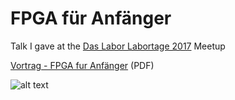 # FPGA für Anfänger

Talk I gave at the [Das Labor Labortage 2017](https://wiki.das-labor.org/w/Labortage_2017) Meetup

[Vortrag - FPGA fur Anfänger](https://github.com/mongoq/FPGA_fuer_Anfaenger/raw/master/Labortage_2017_Vortrag.pdf) (PDF)

![alt text](https://s3-eu-west-1.amazonaws.com/popula/location/000050/thumbnail/das-labor-e-v-bochum_50740_175.png
 "Das Labor Logo")
